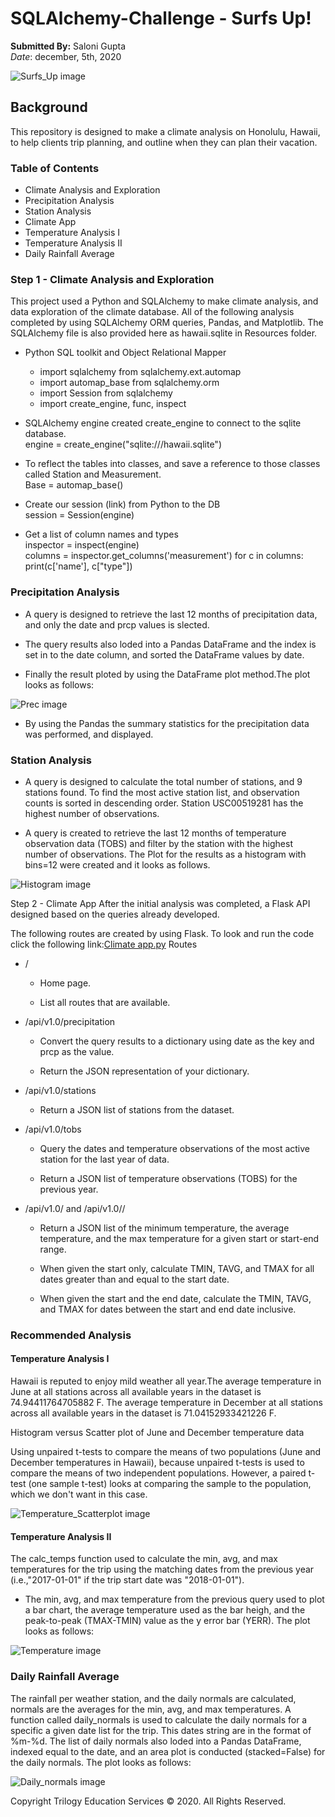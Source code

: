 # SQLAlchemy-Challenge - Surfs Up!
**Submitted By:** Saloni Gupta\
_Date_: december, 5th, 2020 

![Surfs_Up image](./Images/surfsup.png)

## Background
This repository is designed to make a climate analysis on Honolulu, Hawaii, to help clients trip planning, and outline when they can plan their vacation.

### Table of Contents
- Climate Analysis and Exploration
- Precipitation Analysis
- Station Analysis
- Climate App
- Temperature Analysis I
- Temperature Analysis II
- Daily Rainfall Average

### Step 1 - Climate Analysis and Exploration
This project used a Python and SQLAlchemy to make climate analysis, and data exploration of the climate database. All of the following analysis completed by using SQLAlchemy ORM queries, Pandas, and Matplotlib. The SQLAlchemy file is also provided here as hawaii.sqlite in Resources folder.

- Python SQL toolkit and Object Relational Mapper
  - import sqlalchemy from sqlalchemy.ext.automap </br>
  - import automap_base from sqlalchemy.orm </br>
  - import Session from sqlalchemy </br>
  - import create_engine, func, inspect </br>

- SQLAlchemy engine created create_engine to connect to the sqlite database. </br>
engine = create_engine("sqlite:///hawaii.sqlite") </br>
- To reflect the tables into classes, and save a reference to those classes called Station and Measurement. </br>
Base = automap_base()</br>
- Create our session (link) from Python to the DB </br>
session = Session(engine) </br>
- Get a list of column names and types </br>
inspector = inspect(engine) </br>
columns = inspector.get_columns('measurement') for c in columns: print(c['name'], c["type"]) </br>

### Precipitation Analysis
- A query is designed to retrieve the last 12 months of precipitation data, and only the date and prcp values is slected.

- The query results also loded into a Pandas DataFrame and the index is set in to the date column, and sorted the DataFrame values by date.

- Finally the result ploted by using the DataFrame plot method.The plot looks as follows:

![Prec image](./Images/Precipitation_Plot.png)

- By using the Pandas the summary statistics for the precipitation data was performed, and displayed.

### Station Analysis
- A query is designed to calculate the total number of stations, and 9 stations found. To find the most active station list, and observation counts is sorted in descending order. Station USC00519281 has the highest number of observations.

- A query is created to retrieve the last 12 months of temperature observation data (TOBS) and filter by the station with the highest number of observations. The Plot for the results as a histogram with bins=12 were created and it looks as follows.

![Histogram image](./Images/temp_vs_frequency.png)

Step 2 - Climate App
After the initial analysis was completed, a Flask API designed based on the queries already developed.

The following routes are created by using Flask. To look and run the code click the following link:[Climate app.py](./app.py)
Routes
- /

  - Home page.

  - List all routes that are available.

- /api/v1.0/precipitation

   - Convert the query results to a dictionary using date as the key and prcp as the value.

   - Return the JSON representation of your dictionary.

- /api/v1.0/stations

   - Return a JSON list of stations from the dataset.
   
- /api/v1.0/tobs

   - Query the dates and temperature observations of the most active station for the last year of data.

   - Return a JSON list of temperature observations (TOBS) for the previous year.

- /api/v1.0/<start> and /api/v1.0/<start>/<end>

   - Return a JSON list of the minimum temperature, the average temperature, and the max temperature for a given start or start-end range.

   - When given the start only, calculate TMIN, TAVG, and TMAX for all dates greater than and equal to the start date.

   - When given the start and the end date, calculate the TMIN, TAVG, and TMAX for dates between the start and end date inclusive.

### Recommended Analysis
#### Temperature Analysis I
Hawaii is reputed to enjoy mild weather all year.The average temperature in June at all stations across all available years in the dataset is 74.94411764705882 F. The average temperature in December at all stations across all available years in the dataset is 71.04152933421226 F.

Histogram versus Scatter plot of June and December temperature data

Using unpaired t-tests to compare the means of two populations (June and December temperatures in Hawaii), because unpaired t-tests is used to compare the means of two independent populations. However, a paired t-test (one sample t-test) looks at comparing the sample to the population, which we don't want in this case.

![Temperature_Scatterplot image](./Images/june_dec_scatterplot_histogram.png)

#### Temperature Analysis II
The calc_temps function used to calculate the min, avg, and max temperatures for the trip using the matching dates from the previous year (i.e.,"2017-01-01" if the trip start date was "2018-01-01").

- The min, avg, and max temperature from the previous query used to plot a bar chart, the average temperature used as the bar heigh, and the peak-to-peak (TMAX-TMIN) value as the y error bar (YERR). The plot looks as follows: 

![Temperature image](./Images/trip_avg_temp.png)

### Daily Rainfall Average
The rainfall per weather station, and the daily normals are calculated, normals are the averages for the min, avg, and max temperatures. A function called daily_normals is used to calculate the daily normals for a specific a given date list for the trip. This dates string are in the format of %m-%d. The list of daily normals also loded into a Pandas DataFrame, indexed equal to the date, and an area plot is conducted (stacked=False) for the daily normals. The plot looks as follows:

![Daily_normals image](./Images/dailynormarea.png)

Copyright
Trilogy Education Services © 2020. All Rights Reserved.
 
